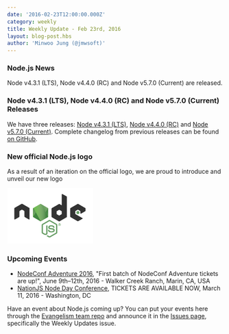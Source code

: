 ```yaml
---
date: '2016-02-23T12:00:00.000Z'
category: weekly
title: Weekly Update - Feb 23rd, 2016
layout: blog-post.hbs
author: 'Minwoo Jung (@jmwsoft)'
---
```


### Node.js News

Node v4.3.1 (LTS), Node v4.4.0 (RC) and Node v5.7.0 (Current) are released.

### Node v4.3.1 (LTS), Node v4.4.0 (RC) and Node v5.7.0 (Current) Releases

We have three releases: [Node v4.3.1 (LTS)](https://nodejs.org/en/blog/release/v4.3.1/), [Node v4.4.0 (RC)](https://github.com/nodejs/node/pull/5301) and [Node v5.7.0 (Current)](https://nodejs.org/en/blog/release/v5.7.0/). Complete changelog from previous releases can be found [on GitHub](https://github.com/nodejs/node/blob/main/CHANGELOG.md).

### New official Node.js logo

As a result of an iteration on the official logo, we are proud to introduce and unveil our new logo

<img src="/static/images/blog/weekly-update/d7c62f3e-d94c-11e5-8ff8-f32c74b13cc3.png" alt="Node.js Logo" width="200">

### Upcoming Events

- [NodeConf Adventure 2016](https://ti.to/nodeconf/adventure-2016), "First batch of NodeConf Adventure tickets are up!", June 9th–12th, 2016 - Walker Creek Ranch, Marin, CA, USA
- [NationJS Node Day Conference](http://nationjs.com/), TICKETS ARE AVAILABLE NOW, March 11, 2016 - Washington, DC

Have an event about Node.js coming up? You can put your events here through the [Evangelism team repo](https://github.com/nodejs/evangelism) and announce it in the [Issues page](https://github.com/nodejs/evangelism/issues), specifically the Weekly Updates issue.

